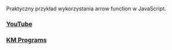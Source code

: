 Praktyczny przykład wykorzystania arrow function w JavaScript.

### [YouTube](https://youtu.be/XYsaevFDbMg)
### [KM Programs](https://km-programs.pl/)
